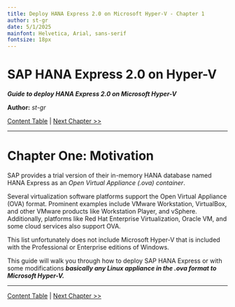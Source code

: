```yaml
---
title: Deploy HANA Express 2.0 on Microsoft Hyper-V - Chapter 1
author: st-gr
date: 5/1/2025
mainfont: Helvetica, Arial, sans-serif
fontsize: 18px
---
```


SAP HANA Express 2.0 on Hyper-V
===============================

***Guide to deploy HANA Express 2.0 on Microsoft Hyper-V***

**Author:** *st-gr*

[Content Table](README.md) | [Next Chapter >>](chapter-2-preparations.md)

---

# Chapter One: Motivation
SAP provides a trial version of their in-memory HANA database named HANA Express as an *Open Virtual Appliance (.ova) container*.

Several virtualization software platforms support the Open Virtual Appliance (OVA) format. Prominent examples include VMware Workstation, VirtualBox, and other VMware products like Workstation Player, and vSphere. Additionally, platforms like Red Hat Enterprise Virtualization, Oracle VM, and some cloud services also support OVA.

This list unfortunately does not include Microsoft Hyper-V that is included with the Professional or Enterprise editions of Windows.

This guide will walk you through how to deploy SAP HANA Express or with some modifications ***basically any Linux appliance in the .ova format to Microsoft Hyper-V.***

---

[Content Table](README.md) | [Next Chapter >>](chapter-2-preparations.md)
